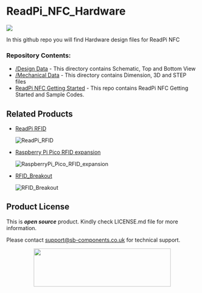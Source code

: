 # ReadPi_NFC_Hardware
<img src="https://cdn.shopify.com/s/files/1/1217/2104/files/readpi_1.png?v=1672989840">


In this github repo you will find Hardware design files for ReadPi NFC

### Repository Contents:
  - [/Design Data]() - This directory contains Schematic, Top and Bottom View
  - [/Mechanical Data]() - This directory contains Dimension, 3D and STEP files
  - [ReadPi NFC Getting Started]() - This repo contains ReadPi NFC Getting Started and Sample Codes.


## Related Products
  * [ReadPi RFID](https://shop.sb-components.co.uk/products/readpi-an-rfid-nfc-reader-powered-with-raspberry-pi-pico-w?variant=40478483054675) 
   
     ![ReadPi_RFID](https://shop.sb-components.co.uk/cdn/shop/products/ReadPi3.png?v=1673239194&width=300)   

  * [Raspberry Pi Pico RFID expansion](https://shop.sb-components.co.uk/products/raspberry-pi-pico-rfid-expansion) 
   
     ![RaspberryPi_Pico_RFID_expansion](https://shop.sb-components.co.uk/cdn/shop/products/2_85a5dfb2-96cb-4e0b-ba28-a70af127a4f1.png?v=1613732653&width=300) 

  * [RFID_Breakout](https://shop.sb-components.co.uk/products/rfid-breakout?_pos=5&_sid=fac219786&_ss=r) 
   
     ![RFID_Breakout](https://shop.sb-components.co.uk/cdn/shop/products/5_cc377540-62b9-47eb-b5fe-3a337e7d809a.png?v=1606202760&width=300)
    
## Product License

This is ***open source*** product. Kindly check LICENSE.md file for more information.

Please contact support@sb-components.co.uk for technical support.
<p align="center">
  <img width="360" height="100" src="https://cdn.shopify.com/s/files/1/1217/2104/files/Logo_sb_component_3.png?v=1666086771&width=300">
</p>

